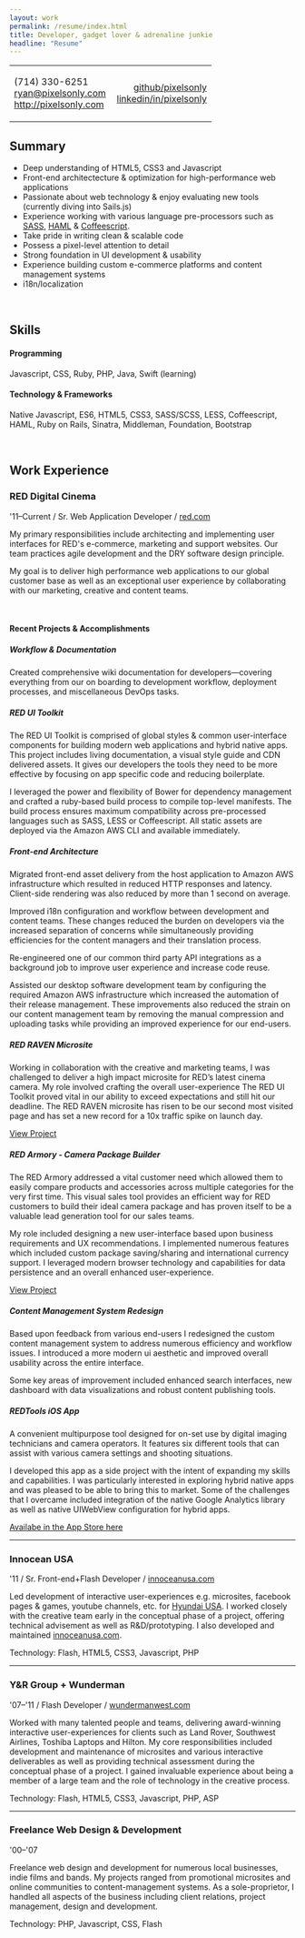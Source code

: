 ```yaml
---
layout: work
permalink: /resume/index.html
title: Developer, gadget lover & adrenaline junkie
headline: "Resume"
---
```


<table width="100%">
  <tr>
    <td width="50%">
      <p>
        (714) 330-6251
        <br>
        <a href="mailto:ryan@pixelsonly.com">ryan@pixelsonly.com</a>
        <br>
        <a href="http://pixelsonly.com">http://pixelsonly.com</a>
      </p>
    </td>
    <td width="50%">
      <p style="text-align:right">
        <a href="https://github.com/pixelsonly">github/pixelsonly</a>
        <br>
        <a href="http://linkedin.com/in/pixelsonly">linkedin/in/pixelsonly</a>
      </p>
    </td>
  </tr>
</table>

## Summary

* Deep understanding of HTML5, CSS3 and Javascript
* Front-end architectecture &amp; optimization for high-performance web applications
* Passionate about web technology &amp; enjoy evaluating new tools (currently diving into Sails.js)
* Experience working with various language pre-processors such as [SASS](http://sass-lang.com/), [HAML](http://haml.info/) &amp; [Coffeescript](http://coffeescript.org/).
* Take pride in writing clean &amp; scalable code
* Possess a pixel-level attention to detail
* Strong foundation in UI development &amp; usability
* Experience building custom e-commerce platforms and content management systems
* i18n/localization

<br>

## Skills

#### Programming

Javascript, CSS, Ruby, PHP, Java, Swift (learning)

#### Technology &amp; Frameworks

Native Javascript, ES6, HTML5, CSS3, SASS/SCSS, LESS, Coffeescript, HAML, Ruby on Rails, Sinatra, Middleman, Foundation, Bootstrap

<br>

## Work Experience

### RED Digital Cinema
'11&ndash;Current / Sr. Web Application Developer / <a href="http://www.red.com" title="www.red.com" target="_blank">red.com</a>

My primary responsibilities include architecting and implementing user interfaces for RED's e-commerce, marketing and support websites. Our team practices agile development and the DRY software design principle.

My goal is to deliver high performance web applications to our global customer base as well as an exceptional user experience by collaborating with our marketing, creative and content teams.

<br>

#### Recent Projects &amp; Accomplishments

##### Workflow &amp; Documentation
Created comprehensive wiki documentation for developers—covering everything from our on boarding to development workflow, deployment processes, and miscellaneous DevOps tasks.


##### RED UI Toolkit
The RED UI Toolkit is comprised of global styles & common user-interface components for building modern web applications and hybrid native apps. This project includes living documentation, a visual style guide and CDN delivered assets. It gives our developers the tools they need to be more effective by focusing on app specific code and reducing boilerplate.

I leveraged the power and flexibility of Bower for dependency management and crafted a ruby-based build process to compile top-level manifests. The build process ensures maximum compatibility across pre-processed languages such as SASS, LESS or Coffeescript. All static assets are deployed via the Amazon AWS CLI and available immediately.

##### Front-end Architecture
Migrated front-end asset delivery from the host application to Amazon AWS infrastructure which resulted in reduced HTTP responses and latency. Client-side rendering was also reduced by more than 1 second on average.

Improved i18n configuration and workflow between development and content teams. These changes reduced the burden on developers via the increased separation of concerns while simultaneously providing efficiencies for the content managers and their translation process.

Re-engineered one of our common third party API integrations as a background job to improve user experience and increase code reuse.

Assisted our desktop software development team by configuring the required Amazon AWS infrastructure which increased the automation of their release management. These improvements also reduced the strain on our content management team by removing the manual compression and uploading tasks while providing an improved experience for our end-users.

##### RED RAVEN Microsite
Working in collaboration with the creative and marketing teams, I was challenged to deliver a high impact microsite for RED’s latest cinema camera. My role involved crafting the overall user-experience  The RED UI Toolkit proved vital in our ability to exceed expectations and still hit our deadline. The RED RAVEN microsite has risen to be our second most visited page and has set a new record for a 10x traffic spike on launch day.

[View Project](http://www.red.com/red-raven)

##### RED Armory - Camera Package Builder
The RED Armory addressed a vital customer need which allowed them to easily compare products and accessories across multiple categories for the very first time. This visual sales tool provides an efficient way for RED customers to build their ideal camera package and has proven itself to be a valuable lead generation tool for our sales teams.

My role included designing a new user-interface based upon business requirements and UX recommendations. I implemented numerous features which included custom package saving/sharing and international currency support. I leveraged modern browser technology and capabilities for data persistence and an overall enhanced user-experience.

[View Project](http://www.red.com/armory)

##### Content Management System Redesign
Based upon feedback from various end-users I redesigned the custom content management system to address numerous efficiency and workflow issues. I introduced a more modern ui aesthetic and improved overall usability across the entire interface.

Some key areas of improvement included enhanced search interfaces, new dashboard with data visualizations and robust content publishing tools.

##### REDTools iOS App
A convenient multipurpose tool designed for on-set use by digital imaging technicians and camera operators. It features six different tools that can assist with various camera settings and shooting situations. 

I developed this app as a side project with the intent of expanding my skills and capabilities. I was particularly interested in exploring hybrid native apps and was pleased to be able to bring this to market. Some of the challenges that I overcame included integration of the native Google Analytics library as well as native UIWebView configuration for hybrid apps.

[Availabe in the App Store here](https://itunes.apple.com/us/app/redtools/id894739141?mt=8)

---

### Innocean USA
'11 / Sr. Front-end+Flash Developer / <a href="http://www.innoceanusa.com" title="www.innoceanusa.com" target="_blank">innoceanusa.com</a>

Led development of interactive user-experiences e.g. microsites, facebook pages & games, youtube channels, etc. for <a href="http://www.hyundaiusa.com/" title="Hyundai USA" target="_blank">Hyundai USA</a>. I worked closely with the creative team early in the conceptual phase of a project, offering technical advisement as well as R&D/prototyping. I also developed and maintained <a href="http://www.innoceanusa.com" title="Innocean USA" target="_blank">innoceanusa.com</a>.

Technology: Flash, HTML5, CSS3, Javascript, PHP

---

### Y&amp;R Group + Wunderman
'07&ndash;'11 / Flash Developer / <a href="http://wundermanwest.com" title="www.wundermanwest.com" target="_blank">wundermanwest.com</a>

Worked with many talented people and teams, delivering award-winning interactive user-experiences for clients such as Land Rover, Southwest Airlines, Toshiba Laptops and Hilton. My core responsibilities included development and maintenance of microsites and various interactive deliverables as well as providing technical assessment during the conceptual phase of a project. I gained invaluable experience about being a member of a large team and the role of technology in the creative process.

Technology: Flash, HTML5, CSS3, Javascript, PHP, ASP

---

### Freelance Web Design &amp; Development
'00&ndash;'07

Freelance web design and development for numerous local businesses, indie films and bands. My projects ranged from promotional microsites and online communities to content-management systems. As a sole-proprietor, I handled all aspects of the business including client relations, project management, design and development.

Technology: PHP, Javascript, CSS, Flash
